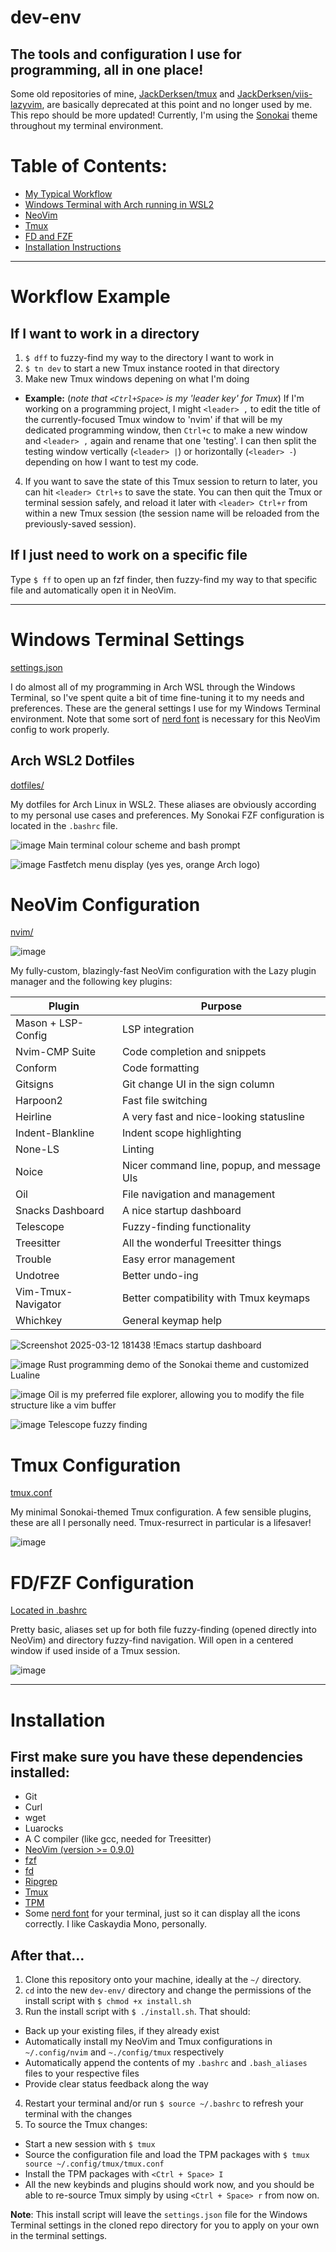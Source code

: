 # dev-env
## The tools and configuration I use for programming, all in one place!

Some old repositories of mine, [JackDerksen/tmux](https://github.com/JackDerksen/tmux) and [JackDerksen/viis-lazyvim](https://github.com/JackDerksen/viis-lazyvim), are basically deprecated at this point and no longer used by me. This repo should be more updated! Currently, I'm using the [Sonokai](https://github.com/sainnhe/sonokai) theme throughout my terminal environment. 

# Table of Contents:
- [My Typical Workflow](#Workflow-Example)
- [Windows Terminal with Arch running in WSL2](#Windows-Terminal-Settings)
- [NeoVim](#NeoVim-Configuration)
- [Tmux](#Tmux-Configuration)
- [FD and FZF](#FD/FZF-Configuration)
- [Installation Instructions](#Installation)


---

# Workflow Example

## If I want to work in a directory

1. `$ dff` to fuzzy-find my way to the directory I want to work in
2. `$ tn dev` to start a new Tmux instance rooted in that directory
3. Make new Tmux windows depening on what I'm doing
  - **Example:** (*note that `<Ctrl+Space>` is my 'leader key' for Tmux*) If I'm working on a programming project, I might `<leader> ,` to edit the title of the currently-focused Tmux window to 'nvim' if that will be my dedicated programming window, then `Ctrl+c` to make a new window and `<leader> ,` again and rename that one 'testing'. I can then split the testing window vertically (`<leader> |`) or horizontally (`<leader> -`) depending on how I want to test my code.

4. If you want to save the state of this Tmux session to return to later, you can hit `<leader> Ctrl+s` to save the state. You can then quit the Tmux or terminal session safely, and reload it later with `<leader> Ctrl+r` from within a new Tmux session (the session name will be reloaded from the previously-saved session). 

## If I just need to work on a specific file

Type `$ ff` to open up an fzf finder, then fuzzy-find my way to that specific file and automatically open it in NeoVim.


---


# Windows Terminal Settings
[settings.json](https://github.com/JackDerksen/dev-env/blob/main/terminal/settings.json)

I do almost all of my programming in Arch WSL through the Windows Terminal, so I've spent quite a bit of time fine-tuning it to my needs and preferences. These are the general settings I use for my Windows Terminal environment. Note that some sort of [nerd font](https://www.nerdfonts.com/) is necessary for this NeoVim config to work properly.


## Arch WSL2 Dotfiles
[dotfiles/](https://github.com/JackDerksen/dev-env/tree/main/dotfiles)

My dotfiles for Arch Linux in WSL2. These aliases are obviously according to my personal use cases and preferences. My Sonokai FZF configuration is located in the `.bashrc` file.

![image](https://github.com/user-attachments/assets/23a63cd0-799f-484b-bd9d-e98493033194)
Main terminal colour scheme and bash prompt


![image](https://github.com/user-attachments/assets/f7b107e2-9673-487a-9fee-3da91225bdef)
Fastfetch menu display (yes yes, orange Arch logo)


# NeoVim Configuration
[nvim/](https://github.com/JackDerksen/dev-env/tree/main/nvim)

![image](https://github.com/user-attachments/assets/be3b615c-b7b7-4b9e-b516-06ffc556eac4)

My fully-custom, blazingly-fast NeoVim configuration with the Lazy plugin manager and the following key plugins:

|Plugin|Purpose|
|------|-------|
|Mason + LSP-Config|LSP integration|
|Nvim-CMP Suite|Code completion and snippets|
|Conform|Code formatting|
|Gitsigns|Git change UI in the sign column|
|Harpoon2|Fast file switching|
|Heirline|A very fast and nice-looking statusline|
|Indent-Blankline|Indent scope highlighting|
|None-LS|Linting|
|Noice|Nicer command line, popup, and message UIs|
|Oil|File navigation and management|
|Snacks Dashboard|A nice startup dashboard|
|Telescope|Fuzzy-finding functionality|
|Treesitter|All the wonderful Treesitter things|
|Trouble|Easy error management|
|Undotree|Better undo-ing|
|Vim-Tmux-Navigator|Better compatibility with Tmux keymaps|
|Whichkey|General keymap help|


![Screenshot 2025-03-12 181438](https://github.com/user-attachments/assets/69fe8153-0cb5-4407-ad03-6866e75eb109)
!Emacs startup dashboard


![image](https://github.com/user-attachments/assets/8ca20db1-01bd-47a2-9c88-f9c9dca1b614)
Rust programming demo of the Sonokai theme and customized Lualine


![image](https://github.com/user-attachments/assets/c57faf5b-745b-4c5e-9b8e-53f1b3296bda)
Oil is my preferred file explorer, allowing you to modify the file structure like a vim buffer


![image](https://github.com/user-attachments/assets/6cfd4b68-32d9-43ef-b76b-9581c4255bd0)
Telescope fuzzy finding


# Tmux Configuration
[tmux.conf](https://github.com/JackDerksen/dev-env/tree/main/nvim)

My minimal Sonokai-themed Tmux configuration. A few sensible plugins, these are all I personally need. Tmux-resurrect in particular is a lifesaver!

![image](https://github.com/user-attachments/assets/4eb2b147-bf6e-424a-97e0-14f8a8a1a878)


# FD/FZF Configuration
[Located in .bashrc](https://github.com/JackDerksen/dev-env/blob/main/dotfiles/.bashrc)

Pretty basic, aliases set up for both file fuzzy-finding (opened directly into NeoVim) and directory fuzzy-find navigation. Will open in a centered window if used inside of a Tmux session.

![image](https://github.com/user-attachments/assets/fb428486-e349-4a54-8ffd-0e9c09bbc4c5)

---

# Installation

## First make sure you have these dependencies installed:
- Git
- Curl
- wget
- Luarocks
- A C compiler (like gcc, needed for Treesitter)
- [NeoVim (version >= 0.9.0)](https://github.com/NeoVim/NeoVim/releases)
- [fzf](https://github.com/junegunn/fzf)
- [fd](https://github.com/sharkdp/fd)
- [Ripgrep](https://https://github.com/BurntSushi/ripgrep)
- [Tmux](https://github.com/tmux/tmux/wiki/Installing)
- [TPM](https://github.com/tmux-plugins/tpm)
- Some [nerd font](https://www.nerdfonts.com/) for your terminal, just so it can display all the icons correctly. I like Caskaydia Mono, personally.

## After that...
1. Clone this repository onto your machine, ideally at the `~/` directory.
2. `cd` into the new `dev-env/` directory and change the permissions of the install script with `$ chmod +x install.sh`
3. Run the install script with `$ ./install.sh`. That should:
  - Back up your existing files, if they already exist
  - Automatically install my NeoVim and Tmux configurations in `~/.config/nvim` and `~./config/tmux` respectively
  - Automatically append the contents of my `.bashrc` and `.bash_aliases` files to your respective files
  - Provide clear status feedback along the way
4. Restart your terminal and/or run `$ source ~/.bashrc` to refresh your terminal with the changes
5. To source the Tmux changes:
  - Start a new session with `$ tmux`
  - Source the configuration file and load the TPM packages with `$ tmux source ~/.config/tmux/tmux.conf`
  - Install the TPM packages with `<Ctrl + Space> I`
  - All the new keybinds and plugins should work now, and you should be able to re-source Tmux simply by using `<Ctrl + Space> r` from now on.

**Note**: This install script will leave the `settings.json` file for the Windows Terminal settings in the cloned repo directory for you to apply on your own in the terminal settings.

